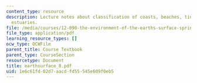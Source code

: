 ```yaml
---
content_type: resource
description: Lecture notes about classification of coasts, beaches, tidal flats, and
  estuaries.
file: /media/courses/12-090-the-environment-of-the-earths-surface-spring-2007/1e6c61fd02d7aacdfd55545e609f0eb5_earthsurface_8.pdf
file_type: application/pdf
learning_resource_types: []
ocw_type: OCWFile
parent_title: Course Textbook
parent_type: CourseSection
resourcetype: Document
title: earthsurface_8.pdf
uid: 1e6c61fd-02d7-aacd-fd55-545e609f0eb5
---
```

